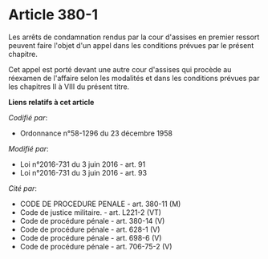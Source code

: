 # Article 380-1

Les arrêts de condamnation rendus par la cour d'assises en premier ressort peuvent faire l'objet d'un appel dans les
conditions prévues par le présent chapitre. 

Cet appel est porté devant une autre cour d'assises           qui procède au réexamen de l'affaire selon les modalités et
dans les conditions prévues par les chapitres II à VIII du présent titre.

**Liens relatifs à cet article**

_Codifié par_:

  - Ordonnance n°58-1296 du 23 décembre 1958

_Modifié par_:

  - Loi n°2016-731 du 3 juin 2016 - art. 91
  - Loi n°2016-731 du 3 juin 2016 - art. 93

_Cité par_:

  - CODE DE PROCEDURE PENALE - art. 380-11 (M)
  - Code de justice militaire. - art. L221-2 (VT)
  - Code de procédure pénale - art. 380-14 (V)
  - Code de procédure pénale - art. 628-1 (V)
  - Code de procédure pénale - art. 698-6 (V)
  - Code de procédure pénale - art. 706-75-2 (V)
